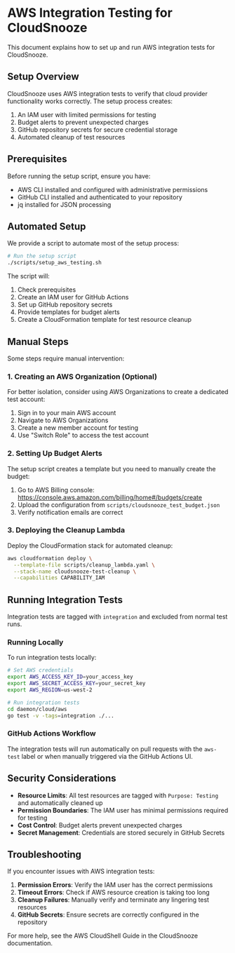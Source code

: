# AWS Integration Testing for CloudSnooze

This document explains how to set up and run AWS integration tests for CloudSnooze.

## Setup Overview

CloudSnooze uses AWS integration tests to verify that cloud provider functionality works correctly. The setup process creates:

1. An IAM user with limited permissions for testing
2. Budget alerts to prevent unexpected charges
3. GitHub repository secrets for secure credential storage
4. Automated cleanup of test resources

## Prerequisites

Before running the setup script, ensure you have:

- AWS CLI installed and configured with administrative permissions
- GitHub CLI installed and authenticated to your repository
- jq installed for JSON processing

## Automated Setup

We provide a script to automate most of the setup process:

```bash
# Run the setup script
./scripts/setup_aws_testing.sh
```

The script will:
1. Check prerequisites
2. Create an IAM user for GitHub Actions
3. Set up GitHub repository secrets
4. Provide templates for budget alerts
5. Create a CloudFormation template for test resource cleanup

## Manual Steps

Some steps require manual intervention:

### 1. Creating an AWS Organization (Optional)

For better isolation, consider using AWS Organizations to create a dedicated test account:

1. Sign in to your main AWS account
2. Navigate to AWS Organizations
3. Create a new member account for testing
4. Use "Switch Role" to access the test account

### 2. Setting Up Budget Alerts

The setup script creates a template but you need to manually create the budget:

1. Go to AWS Billing console: https://console.aws.amazon.com/billing/home#/budgets/create
2. Upload the configuration from `scripts/cloudsnooze_test_budget.json`
3. Verify notification emails are correct

### 3. Deploying the Cleanup Lambda

Deploy the CloudFormation stack for automated cleanup:

```bash
aws cloudformation deploy \
  --template-file scripts/cleanup_lambda.yaml \
  --stack-name cloudsnooze-test-cleanup \
  --capabilities CAPABILITY_IAM
```

## Running Integration Tests

Integration tests are tagged with `integration` and excluded from normal test runs.

### Running Locally

To run integration tests locally:

```bash
# Set AWS credentials
export AWS_ACCESS_KEY_ID=your_access_key
export AWS_SECRET_ACCESS_KEY=your_secret_key
export AWS_REGION=us-west-2

# Run integration tests
cd daemon/cloud/aws
go test -v -tags=integration ./...
```

### GitHub Actions Workflow

The integration tests will run automatically on pull requests with the `aws-test` label or when manually triggered via the GitHub Actions UI.

## Security Considerations

- **Resource Limits**: All test resources are tagged with `Purpose: Testing` and automatically cleaned up
- **Permission Boundaries**: The IAM user has minimal permissions required for testing
- **Cost Control**: Budget alerts prevent unexpected charges
- **Secret Management**: Credentials are stored securely in GitHub Secrets

## Troubleshooting

If you encounter issues with AWS integration tests:

1. **Permission Errors**: Verify the IAM user has the correct permissions
2. **Timeout Errors**: Check if AWS resource creation is taking too long
3. **Cleanup Failures**: Manually verify and terminate any lingering test resources
4. **GitHub Secrets**: Ensure secrets are correctly configured in the repository

For more help, see the AWS CloudShell Guide in the CloudSnooze documentation.